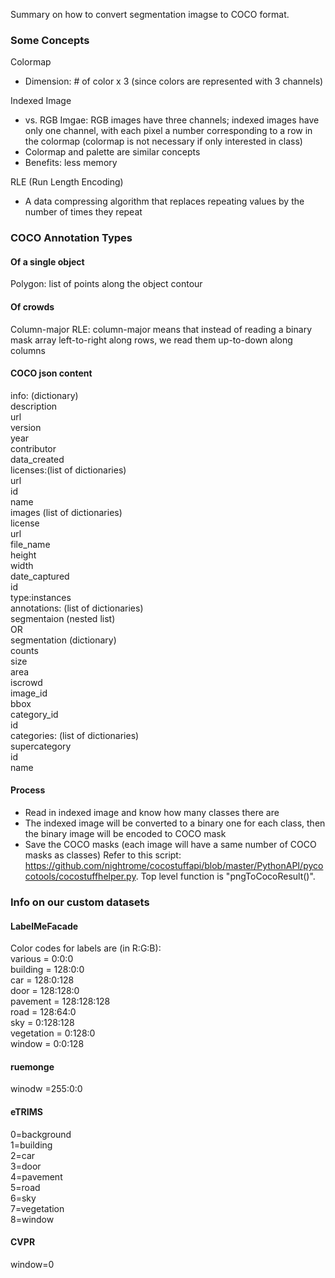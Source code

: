 Summary on how to convert segmentation imagse to COCO format.


### Some Concepts
Colormap
* Dimension: # of color x 3 (since colors are represented with 3 channels)

Indexed Image
* vs. RGB Imgae: RGB images have three channels; indexed images have only one channel, with each pixel a number corresponding to a row in the colormap (colormap is not necessary if only interested in class)
* Colormap and palette are similar concepts
* Benefits: less memory

RLE (Run Length Encoding)  
* A data compressing algorithm that replaces repeating values by the number of times they repeat

### COCO Annotation Types
#### Of a single object
Polygon: list of points along the object contour
#### Of crowds
Column-major RLE: column-major means that instead of reading a binary mask array left-to-right along rows, we read them up-to-down along columns

#### COCO json content
info: (dictionary)  
    description  
    url  
    version  
    year  
    contributor  
    data_created  
licenses:(list of dictionaries)  
    url  
    id  
    name  
images (list of dictionaries)  
    license  
    url  
    file_name  
    height  
    width  
    date_captured  
    id  
type:instances  
annotations: (list of dictionaries)  
    segmentaion (nested list)  
    OR  
    segmentation (dictionary)  
        counts  
        size  
    area  
    iscrowd  
    image_id  
    bbox  
    category_id  
    id  
categories: (list of dictionaries)  
    supercategory  
    id  
    name  

#### Process
* Read in indexed image and know how many classes there are
* The indexed image will be converted to a binary one for each class, then the binary image will be encoded to COCO mask
* Save the COCO masks (each image will have a same number of COCO masks as classes)
Refer to this script: https://github.com/nightrome/cocostuffapi/blob/master/PythonAPI/pycocotools/cocostuffhelper.py. Top level function is "pngToCocoResult()".  

### Info on our custom datasets
#### LabelMeFacade
Color codes for labels are (in R:G:B):  
various = 0:0:0  
building = 128:0:0  
car = 128:0:128  
door = 128:128:0  
pavement = 128:128:128  
road = 128:64:0  
sky = 0:128:128  
vegetation = 0:128:0  
window = 0:0:128
#### ruemonge
winodw =255:0:0  
#### eTRIMS
0=background   
1=building  
2=car  
3=door  
4=pavement  
5=road  
6=sky  
7=vegetation   
8=window  
#### CVPR
window=0  

